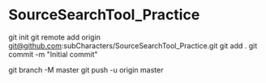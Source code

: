 # SourceSearchTool_Practice

git init
git remote add origin git@github.com:subCharacters/SourceSearchTool_Practice.git
git add .
git commit -m "Initial commit"

git branch -M master
git push -u origin master

